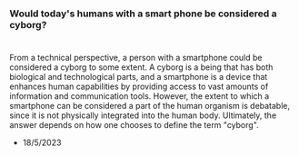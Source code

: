 ### Would today's humans with a smart phone be considered a cyborg?

#

From a technical perspective, a person with a smartphone could be considered a cyborg to some extent. A cyborg is a being that has both biological and technological parts, and a smartphone is a device that enhances human capabilities by providing access to vast amounts of information and communication tools. However, the extent to which a smartphone can be considered a part of the human organism is debatable, since it is not physically integrated into the human body. Ultimately, the answer depends on how one chooses to define the term "cyborg".

- 18/5/2023
